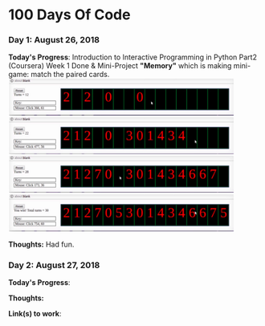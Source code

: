 # 100 Days Of Code

### Day 1: August 26, 2018 

**Today's Progress**: Introduction to Interactive Programming in Python Part2 (Coursera) Week 1 Done & Mini-Project **"Memory"** which is making mini-game: match the paired cards.
</br><img src = "memory.png" width = 450 align = 'middle'></br>

**Thoughts:** Had fun.



### Day 2: August 27, 2018  

**Today's Progress**: 

**Thoughts:** 

**Link(s) to work**:
